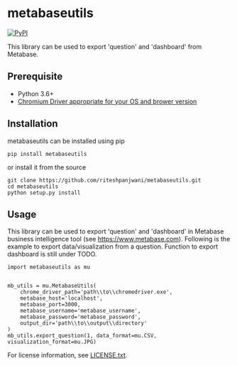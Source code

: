 # metabaseutils
[![PyPI](https://img.shields.io/pypi/v/metabaseutils.svg)](https://pypi.python.org/pypi/metabaseutils)

This library can be used to export 'question' and 'dashboard' from Metabase.

## Prerequisite
- Python 3.6+
- [Chromium Driver appropriate for your OS and brower version](https://chromedriver.chromium.org/downloads)

## Installation

metabaseutils can be installed using pip

```
pip install metabaseutils
```

or install it from the source

```
git clone https://github.com/riteshpanjwani/metabaseutils.git
cd metabaseutils
python setup.py install
```

## Usage

This library can be used to export 'question' and 'dashboard' in Metabase business intelligence tool (see https://www.metabase.com). Following is the example to export data/visualization from a question. Function to export dashboard is still under TODO.

```
import metabaseutils as mu


mb_utils = mu.MetabaseUtils(
    chrome_driver_path='path\\to\\chromedriver.exe',
    metabase_host='localhost',
    metabase_port=3000,
    metabase_username='metabase_username',
    metabase_password='metabase_password',
    output_dir='path\\to\\output\\directory'
)
mb_utils.export_question(1, data_format=mu.CSV, visualization_format=mu.JPG)

```

For license information, see [LICENSE.txt](LICENSE.txt).
